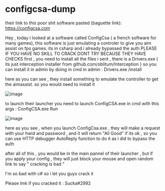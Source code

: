 # configcsa-dump

their link to this poor shit software pasted (baguette link): https://configcsa.com

Hey , today i looked at a software called ConfigCsa ( a french software for many games), this software is just emulating a controler to give you aim assist on fps games.
its in csharp and i already bypassed the auth 
PLEASE IF YOU HAVE NO SKILL TO CRACK DONT TRY BECAUSE THEY HAVE CHECKS
first , you need to install all the files i sent , there is a Drivers.exe ( its just interception installer from github.com/oblitum/Interception } so you can install it in admin by doing in cmd in admin : Drivers.exe /install

here as you can see , they install something to emulate the controller to get the aimassist. so you would need to install it 

![image](https://github.com/ihab103/configcsa-dump/assets/62155427/d04e9766-7ea2-44b5-bb0e-48540669cf82)

to launch their launcher you need to launch ConfigCSA.exe in cmd with this args : ConfigCSA.exe Run

![image](https://github.com/ihab103/configcsa-dump/assets/62155427/5a75a9b0-058d-4ddf-8022-5ec35fcc11b9)

here as you see , when you launch ConfigCsa.exe , they will make a request with your hwid and password , and it will return "All Good" if its ok , so you can use HTTP debugger AutoReply function to do it as i did to bypass the auth 

after all of this , you would be in the main pannel of their launcher , but if you apply your config , they will just block your mouse and open random link to say " cracking is bad "

I'm so bad with c# so i let you guys crack it 

Please lmk if you cracked it : Sucka#2992

